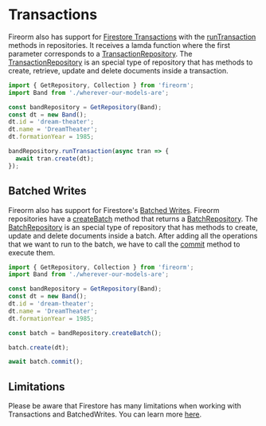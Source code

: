 # Transactions

Fireorm also has support for [Firestore Transactions](https://firebase.google.com/docs/firestore/manage-data/transactions) with the [runTransaction](Classes/BaseFirestoreRepository.md#RunTransaction) methods in repositories. It receives a lamda function where the first parameter corresponds to a [TransactionRepository](Classes/TransactionRepository.md). The [TransactionRepository](Classes/TransactionRepository.md) is an special type of repository that has methods to create, retrieve, update and delete documents inside a transaction.

```typescript
import { GetRepository, Collection } from 'fireorm';
import Band from './wherever-our-models-are';

const bandRepository = GetRepository(Band);
const dt = new Band();
dt.id = 'dream-theater';
dt.name = 'DreamTheater';
dt.formationYear = 1985;

bandRepository.runTransaction(async tran => {
  await tran.create(dt);
});
```

## Batched Writes

Fireorm also has support for Firestore's [Batched Writes](https://firebase.google.com/docs/firestore/manage-data/transactions#batched-writes). Fireorm repositories have a [createBatch](Classes/BaseFirestoreRepository.md#CreateBatch) method that returns a [BatchRepository](Classes/FirestoreBatchRepository.md). The [BatchRepository](Classes/FirestoreBatchRepository.md) is an special type of repository that has methods to create, update and delete documents inside a batch. After adding all the operations that we want to run to the batch, we have to call the [commit](Classes/FirestoreBatchRepository.md#Commit) method to execute them.

```typescript
import { GetRepository, Collection } from 'fireorm';
import Band from './wherever-our-models-are';

const bandRepository = GetRepository(Band);
const dt = new Band();
dt.id = 'dream-theater';
dt.name = 'DreamTheater';
dt.formationYear = 1985;

const batch = bandRepository.createBatch();

batch.create(dt);

await batch.commit();
```

## Limitations

Please be aware that Firestore has many limitations when working with Transactions and BatchedWrites. You can learn more [here](https://firebase.google.com/docs/firestore/manage-data/transactions).

